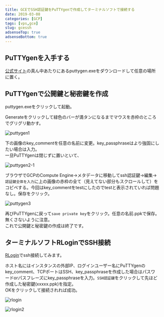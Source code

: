 ```yaml
---
title: GCEでSSH認証鍵をPuTTYgenで作成してターミナルソフトで接続する
date: 2019-03-08
categories: [GCP]
tags: [vps,gce]
slug: gcessh
adsenseTop: true
adsenseBottom: true
---
```


## PuTTYgenを入手する

[公式サイト](https://www.chiark.greenend.org.uk/~sgtatham/putty/latest.html)の真ん中あたりにあるputtygen.exeをダウンロードして任意の場所に置く。

## PuTTYgenで公開鍵と秘密鍵を作成

puttygen.exeをクリックして起動。

Generateをクリックして緑色のバーが満タンになるまでマウスを赤枠のところでグリグリ動かす。  

![puttygen1](../../../images/puttygen1.jpg)

下の画像のkey_commentを任意の名前に変更。key_passphraseはより強固にしたい場合は入力。  
一旦PuTTYgenは閉じずに置いといて、

![puttygen2-1](../../../images/puttygen2-1.jpg)

ブラウザでGCPのCompute Engine→メタデータに移動してssh認証鍵→編集→`認証鍵全体を入力`に上の画像の赤枠の全て（見えてない部分もスクロールして）をコピペする。今回はkey_commentをtestにしたのでtestと表示されていれば問題なし。保存をクリック。

![puttygen3](../../../images/puttygen3.jpg)

再びPuTTYgenに戻って`save private key`をクリック。任意の名前.ppkで保存。無くさないように注意。  
これで公開鍵と秘密鍵の作成は終了です。

## ターミナルソフトRLoginでSSH接続

[RLogin](http://nanno.dip.jp/softlib/man/rlogin/)でssh接続してみます。

ホスト名にはインスタンスの外部IP、ログインユーザー名にPuTTYgenのkey_comment、TCPポートはSSH、key_passphraseを作成した場合はパスワードorパスフレーズにkey_passphraseを入力。`SSH認証鍵`をクリックして先ほど作成した秘密鍵(xxxxx.ppk)を指定。  
OKをクリックして接続されれば成功。

![rlogin](../../../images/rlogin.jpg)  

![rlogin2](../../../images/rlogin2.jpg)
